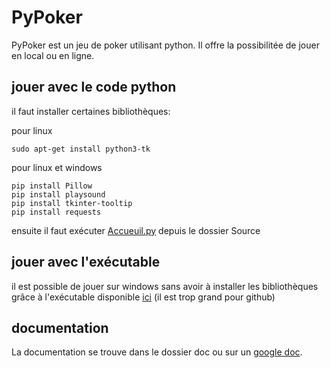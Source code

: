 # PyPoker
PyPoker est un jeu de poker utilisant python. Il offre la possibilitée de jouer en local ou en ligne.

## jouer avec le code python
il faut installer certaines bibliothèques:
    
pour linux

    sudo apt-get install python3-tk

pour linux et windows

    pip install Pillow
    pip install playsound
    pip install tkinter-tooltip
    pip install requests

ensuite il faut exécuter [Accueuil.py](https://github.com/yoyorap9/PyPoker/blob/main/Accueil.py) depuis le dossier Source   


## jouer avec l'exécutable
il est possible de jouer sur windows sans avoir à installer les bibliothèques grâce à l'exécutable disponible [ici](www.http://lmneleve1.free.fr/PyPoker/PyPoker.zip)  (il est trop grand pour github)



## documentation

La documentation se trouve dans le dossier doc ou sur un [google doc](https://docs.google.com/document/d/1etZz5me5lAih1w-xqm5fpYxjP6GD24ysJKA0SX7VV78/edit?usp=sharing).